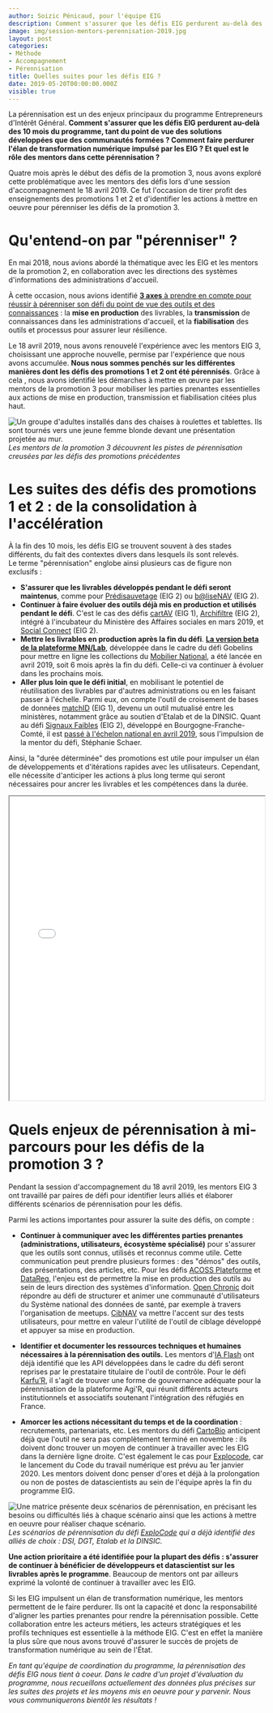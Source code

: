 ```yaml
---
author: Soizic Pénicaud, pour l'équipe EIG
description: Comment s'assurer que les défis EIG perdurent au-delà des 10 mois du programme, tant du point de vue des solutions développées que des communautés formées ? Comment faire perdurer l'élan de transformation numérique impulsé par les EIG ? Et quel est le rôle des mentors dans cette pérennisation ?
image: img/session-mentors-perennisation-2019.jpg
layout: post
categories:
- Méthode
- Accompagnement
- Pérennisation
title: Quelles suites pour les défis EIG ?
date: 2019-05-20T00:00:00.000Z
visible: true
---
```


La pérennisation est un des enjeux principaux du programme Entrepreneurs d'Intérêt Général. **Comment s'assurer que les défis EIG perdurent au-delà des 10 mois du programme, tant du point de vue des solutions développées que des communautés formées ? Comment faire perdurer l'élan de transformation numérique impulsé par les EIG ? Et quel est le rôle des mentors dans cette pérennisation ?**

Quatre mois après le début des défis de la promotion 3, nous avons exploré cette problématique avec les mentors des défis lors d'une session d'accompagnement le 18 avril 2019. Ce fut l'occasion de tirer profit des enseignements des promotions 1 et 2 et d'identifier les actions à mettre en oeuvre pour pérenniser les défis de la promotion 3.  

# Qu'entend-on par "pérenniser" ?

En mai 2018, nous avions abordé la thématique avec les EIG et les mentors de la promotion 2, en collaboration avec les directions des systèmes d'informations des administrations d'accueil.  

À cette occasion, nous avions identifié [**3 axes** à prendre en compte pour réussir à pérenniser son défi du point de vue des outils et des connaissances](https://entrepreneur-interet-general.etalab.gouv.fr/blog/2018/05/24/atelier-construction-plan-actions-avec-les-dsi.html) : la **mise en production** des livrables, la **transmission** de connaissances dans les administrations d'accueil, et la **fiabilisation** des outils et processus pour assurer leur résilience.

Le 18 avril 2019, nous avons renouvelé l'expérience avec les mentors EIG 3, choisissant une approche nouvelle, permise par l'expérience que nous avons accumulée. **Nous nous sommes penchés sur les différentes manières dont les défis des promotions 1 et 2 ont été pérennisés**. Grâce à cela , nous avons identifié les démarches à mettre en œuvre par les mentors de la promotion 3 pour mobiliser les parties prenantes essentielles aux actions de mise en production, transmission et fiabilisation citées plus haut.  

![Un groupe d'adultes installés dans des chaises à roulettes et tablettes. Ils sont tournés vers une jeune femme blonde devant une présentation projetée au mur.](https://entrepreneur-interet-general.etalab.gouv.fr/img/blog/session-mentors-perennisation-2019.jpg) _Les mentors de la promotion 3 découvrent les pistes de pérennisation creusées par les défis des promotions précédentes_

# Les suites des défis des promotions 1 et 2 : de la consolidation à l'accélération

À la fin des 10 mois, les défis EIG se trouvent souvent à des stades différents, du fait des contextes divers dans lesquels ils sont relevés. <br>
Le terme "pérennisation" englobe ainsi plusieurs cas de figure non exclusifs :
* **S'assurer que les livrables développés pendant le défi seront maintenus**, comme pour [Prédisauvetage](https://entrepreneur-interet-general.etalab.gouv.fr/defis/2018/donneesauvetagemaritime.html) (EIG 2) ou [b@liseNAV](https://entrepreneur-interet-general.etalab.gouv.fr/defis/2018/balisenav.html) (EIG 2).
* **Continuer à faire évoluer des outils déjà mis en production et utilisés pendant le défi**.  C'est le cas des défis [cartAV](https://entrepreneur-interet-general.etalab.gouv.fr/defis/2017/mi-cartav-securite-routiere.html) (EIG 1), [Archifiltre](https://entrepreneur-interet-general.etalab.gouv.fr/defis/2018/archifiltre.html) (EIG 2), intégré à l'incubateur du Ministère des Affaires sociales en mars 2019, et [Social Connect](https://entrepreneur-interet-general.etalab.gouv.fr/defis/2018/socialconnect.html) (EIG 2).
* **Mettre les livrables en production après la fin du défi**. [**La version beta de la plateforme MN/Lab**](https://collection.mobiliernational.culture.gouv.fr/recherche), développée dans le cadre du défi Gobelins pour mettre en ligne les collections du [Mobilier National](http://www.mobiliernational.culture.gouv.fr/fr/actualites/mnlab-nouvelle-plateforme-numerique-des-collections-du-mobilier-national), a été lancée en avril 2019, soit 6 mois après la fin du défi. Celle-ci va continuer à évoluer dans les prochains mois.
* **Aller plus loin que le défi initial**, en mobilisant le potentiel de réutilisation des livrables par d'autres administrations ou en les faisant passer à l'échelle. Parmi eux, on compte l'outil de croisement de bases de données [matchID](https://entrepreneur-interet-general.etalab.gouv.fr/defis/2017/mi-matchid.html) (EIG 1), devenu un outil mutualisé entre les ministères, notamment grâce au soutien d'Etalab et de la DINSIC. Quant au défi [Signaux Faibles](https://entrepreneur-interet-general.etalab.gouv.fr/defis/2018/signauxfaibles.html) (EIG 2), développé en Bourgogne-Franche-Comté, il est [passé à l'échelon national en avril 2019](https://www.etalab.gouv.fr/signaux-faibles-de-lopen-data-camp-a-une-politique-publique-fondee-sur-la-donnee), sous l'impulsion de la mentor du défi, Stéphanie Schaer.

Ainsi, la "durée déterminée" des promotions est utile pour impulser un élan de développements et d'itérations rapides avec les utilisateurs. Cependant, elle nécessite d'anticiper les actions à plus long terme qui seront nécessaires pour ancrer les livrables et les compétences dans la durée.  

<iframe src="//speakerdeck.com/player/2de2dac289f6462693e65be8cef6b0fb" style="width: 100%; height: 600px" allowfullscreen scrolling="no" allow="autoplay; encrypted-media"></iframe>

# Quels enjeux de pérennisation à mi-parcours pour les défis de la promotion 3 ?

Pendant la session d'accompagnement du 18 avril 2019, les mentors EIG 3 ont travaillé par paires de défi pour identifier leurs alliés et élaborer différents scénarios de pérennisation pour les défis.

Parmi les actions importantes pour assurer la suite des défis, on compte :

* **Continuer à communiquer avec les différentes parties prenantes (administrations, utilisateurs, écosystème spécialisé)** pour s'assurer que les outils sont connus, utilisés et reconnus comme utile. Cette communication peut prendre plusieurs formes : des "démos" des outils, des présentations, des articles, etc. Pour les défis [ACOSS Plateforme](https://entrepreneur-interet-general.etalab.gouv.fr/defis/2019/acossplateforme.html) et [DataReg](https://entrepreneur-interet-general.etalab.gouv.fr/defis/2019/datareg.html), l'enjeu est de permettre la mise en production des outils au sein de leurs direction des systèmes d'information. [Open Chronic](https://entrepreneur-interet-general.etalab.gouv.fr/defis/2019/openchronic.html) doit répondre au défi de structurer et animer une communauté d'utilisateurs du Système national des données de santé, par exemple à travers l'organisation de meetups. [CibNAV](https://entrepreneur-interet-general.etalab.gouv.fr/defis/2019/cibnav.html) va mettre l'accent sur des tests utilisateurs, pour mettre en valeur l'utilité de l'outil de ciblage développé et appuyer sa mise en production.

* **Identifier et documenter les ressources techniques et humaines nécessaires à la pérennisation des outils.** Les mentors d'[IA Flash](https://entrepreneur-interet-general.etalab.gouv.fr/defis/2019/iaflash.html) ont déjà identifié que les API développées dans le cadre du défi seront reprises par le prestataire titulaire de l'outil de contrôle. Pour le défi [Karfu’R](https://entrepreneur-interet-general.etalab.gouv.fr/defis/2019/karfur.html), il s'agit de trouver une forme de gouvernance adéquate pour la pérennisation de la plateforme Agi'R, qui réunit différents acteurs institutionnels et associatifs soutenant l'intégration des réfugiés en France.

* **Amorcer les actions nécessitant du temps et de la coordination** : recrutements, partenariats, etc. Les mentors du défi [CartoBio](https://entrepreneur-interet-general.etalab.gouv.fr/defis/2019/cartobio.html) anticipent déjà que l'outil ne sera pas complètement terminé en novembre : ils doivent donc trouver un moyen de continuer à travailler avec les EIG dans la dernière ligne droite. C'est également le cas pour [Explocode](https://entrepreneur-interet-general.etalab.gouv.fr/defis/2019/explocode.html), car le lancement du Code du travail numérique est prévu au 1er janvier 2020. Les mentors doivent donc penser d'ores et déjà à la prolongation ou non de postes de datascientists au sein de l'équipe après la fin du programme EIG.

![Une matrice présente deux scénarios de pérennisation, en précisant les besoins ou difficultés liés à chaque scénario ainsi que les actions à mettre en oeuvre pour réaliser chaque scénario.](https://entrepreneur-interet-general.etalab.gouv.fr/img/blog/matrice-perennisation-explocode.png) _Les scénarios de pérennisation du défi [ExploCode](https://entrepreneur-interet-general.etalab.gouv.fr/defis/2019/explocode.html) qui a déjà identifié des alliés de choix : DSI, DGT, Etalab et la DINSIC._

**Une action prioritaire a été identifiée pour la plupart des défis : s'assurer de continuer à bénéficier de développeurs et datascientist sur les livrables après le programme**. Beaucoup de mentors ont par ailleurs exprimé la volonté de continuer à travailler avec les EIG.

Si les EIG impulsent un élan de transformation numérique, les mentors permettent de le faire perdurer. Ils ont la capacité et donc la responsabilité d'aligner les parties prenantes pour rendre la pérennisation possible. Cette collaboration entre les acteurs métiers, les acteurs stratégiques et les profils techniques est essentielle à la méthode EIG. C'est en effet la manière la plus sûre que nous avons trouvé d'assurer le succès de projets de transformation numérique au sein de l'État.

_En tant qu'équipe de coordination du programme, la pérennisation des défis EIG nous tient à coeur. Dans le cadre d'un projet d'évaluation du programme, nous recueillons actuellement des données plus précises sur les suites des projets et les moyens mis en oeuvre pour y parvenir. Nous vous communiquerons bientôt les résultats !_
